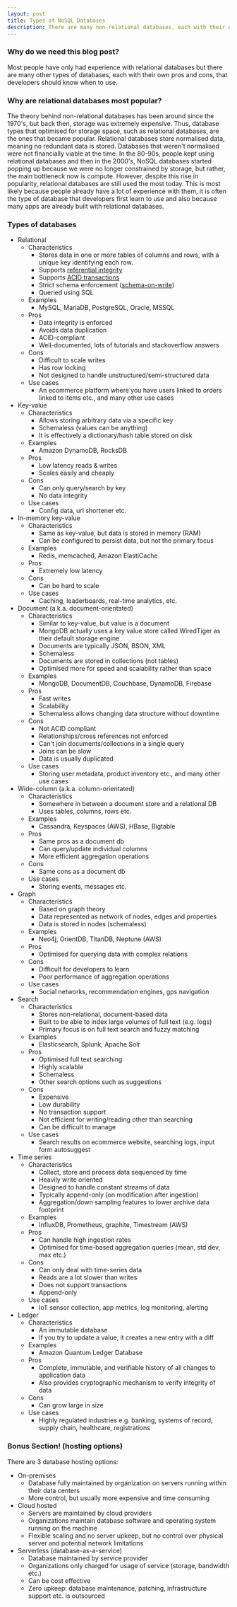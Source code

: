 ```yaml
---
layout: post
title: Types of NoSQL Databases
description: There are many non-relational databases, each with their own pros and cons, that developers should know when to use.
---
```


### Why do we need this blog post?

Most people have only had experience with relational databases but there are many other types of databases, each with their own pros and cons, that developers should know when to use.

### Why are relational databases most popular?

The theory behind non-relational databases has been around since the 1970's, but back then, storage was extremely expensive. Thus, database types that optimised for storage space, such as relational databases, are the ones that became popular. Relational databases store normalised data, meaning no redundant data is stored. Databases that weren't normalised were not financially viable at the time. In the 80-90s, people kept using relational databases and then in the 2000's, NoSQL databases started popping up because we were no longer constrained by storage, but rather, the main bottleneck now is compute. However, despite this rise in popularity, relational databases are still used the most today. This is most likely because people already have a lot of experience with them, it is often the type of database that developers first learn to use and also because many apps are already built with relational databases.

### Types of databases

* Relational
  * Characteristics
    * Stores data in one or more tables of columns and rows, with a unique key identifying each row.
    * Supports [referential integrity](https://en.wikipedia.org/wiki/Referential_integrity)
    * Supports [ACID transactions](https://en.wikipedia.org/wiki/ACID)
    * Strict schema enforcement ([schema-on-write](https://www.delltechnologies.com/en-us/blog/schema-read-vs-schema-write-started/))
    * Queried using SQL
  * Examples
    * MySQL, MariaDB, PostgreSQL, Oracle, MSSQL
  * Pros
    * Data integrity is enforced
    * Avoids data duplication
    * ACID-compliant
    * Well-documented, lots of tutorials and stackoverflow answers
  * Cons
    * Difficult to scale writes
    * Has row locking
    * Not designed to handle unstructured/semi-structured data
  * Use cases
    * An ecommerce platform where you have users linked to orders linked to items etc., and many other use cases
* Key-value
  * Characteristics
    * Allows storing arbitrary data via a specific key
    * Schemaless (values can be anything)
    * It is effectively a dictionary/hash table stored on disk
  * Examples
    * Amazon DynamoDB, RocksDB
  * Pros
    * Low latency reads & writes
    * Scales easily and cheaply
  * Cons
    * Can only query/search by key
    * No data integrity
  * Use cases
    * Config data, url shortener etc.
* In-memory key-value
  * Characteristics
    * Same as key-value, but data is stored in memory (RAM)
    * Can be configured to persist data, but not the primary focus
  * Examples
    * Redis, memcached, Amazon ElastiCache
  * Pros
    * Extremely low latency
  * Cons
    * Can be hard to scale
  * Use cases
    * Caching, leaderboards, real-time analytics, etc.
* Document (a.k.a. document-orientated)
  * Characteristics
    * Similar to key-value, but value is a document
    * MongoDB actually uses a key value store called WiredTiger as their default storage engine
    * Documents are typically JSON, BSON, XML
    * Schemaless
    * Documents are stored in collections (not tables)
    * Optimised more for speed and scalability rather than space
  * Examples
    * MongoDB, DocumentDB, Couchbase, DynamoDB, Firebase
  * Pros
    * Fast writes
    * Scalability
    * Schemaless allows changing data structure without downtime
  * Cons
    * Not ACID compliant
    * Relationships/cross references not enforced
    * Can't join documents/collections in a single query
    * Joins can be slow
    * Data is usually duplicated
  * Use cases
    * Storing user metadata, product inventory etc., and many other use cases
* Wide-column (a.k.a. column-orientated)
  * Characteristics
    * Somewhere in between a document store and a relational DB
    * Uses tables, columns, rows etc.
  * Examples
    * Cassandra, Keyspaces (AWS), HBase, Bigtable
  * Pros
    * Same pros as a document db
    * Can query/update individual columns
    * More efficient aggregation operations
  * Cons
    * Same cons as a document db
  * Use cases
    * Storing events, messages etc.
* Graph
  * Characteristics
    * Based on graph theory
    * Data represented as network of nodes, edges and properties
    * Data is stored in nodes (schemaless)
  * Examples
    * Neo4j, OrientDB, TitanDB, Neptune (AWS)
  * Pros
    * Optimised for querying data with complex relations
  * Cons
    * Difficult for developers to learn
    * Poor performance of aggregation operations
  * Use cases
    * Social networks, recommendation engines, gps navigation
* Search
  * Characteristics
    * Stores non-relational, document-based data
    * Built to be able to index large volumes of full text (e.g. logs)
    * Primary focus is on full text search and fuzzy matching
  * Examples
    * Elasticsearch, Splunk, Apache Solr
  * Pros
    * Optimised full text searching
    * Highly scalable
    * Schemaless
    * Other search options such as suggestions
  * Cons
    * Expensive
    * Low durability
    * No transaction support
    * Not efficient for writing/reading other than searching
    * Can be difficult to manage
  * Use cases
    * Search results on ecommerce website, searching logs, input form autosuggest
* Time series
  * Characteristics
    * Collect, store and process data sequenced by time
    * Heavily write oriented
    * Designed to handle constant streams of data
    * Typically append-only (on modification after ingestion)
    * Aggregation/down sampling features to lower archive data footprint
  * Examples
    * InfluxDB, Prometheus, graphite, Timestream (AWS)
  * Pros
    * Can handle high ingestion rates
    * Optimised for time-based aggregation queries (mean, std dev, max etc.)
  * Cons
    * Can only deal with time-series data
    * Reads are a lot slower than writes
    * Does not support transactions
    * Append-only
  * Use cases
    * IoT sensor collection, app metrics, log monitoring, alerting
* Ledger
  * Characteristics
    * An immutable database
    * If you try to update a value, it creates a new entry with a diff
  * Examples
    * Amazon Quantum Ledger Database
  * Pros
    * Complete, immutable, and verifiable history of all changes to application data
    * Also provides cryptographic mechanism to verify integrity of data
  * Cons
    * Can grow large in size
  * Use cases
    * Highly regulated industries e.g. banking, systems of record, supply chain, healthcare, registrations

### Bonus Section! (hosting options)

There are 3 database hosting options:

* On-premises
  * Database fully maintained by organization on servers running within their data centers
  * More control, but usually more expensive and time consuming
* Cloud hosted
  * Servers are maintained by cloud providers
  * Organizations maintain database software and operating system running on the machine
  * Flexible scaling and no server upkeep, but no control over physical server and potential network limitations
* Serverless (database-as-a-service)
  * Database maintained by service provider
  * Organizations only charged for usage of service (storage, bandwidth etc.)
  * Can be cost effective
  * Zero upkeep: database maintenance, patching, infrastructure support etc. is outsourced
